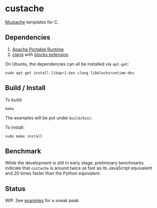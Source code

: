 # custache

[Mustache](http://mustache.github.io/) templates for C.

## Dependencies

1. [Apache Portable Runtime](https://apr.apache.org/)
2. [clang](http://clang.llvm.org/) with [blocks extension](http://en.wikipedia.org/wiki/Blocks_%28C_language_extension%29)

On Ubuntu, the dependencies can all be installed via `apt-get`:

    sudo apt-get install libapr1-dev clang libblocksruntime-dev

## Build / Install

To build:

    make

The examples will be put under `build/bin/`.

To install:

    sudo make install

## Benchmark

While the development is still in early stage, preliminary benchmarks indicate that `custache` is around twice as fast as its JavaScript equivalent and 20 times faster than the Python equivalent.

## Status

WIP.  See [examples](/examples) for a sneak peak.

